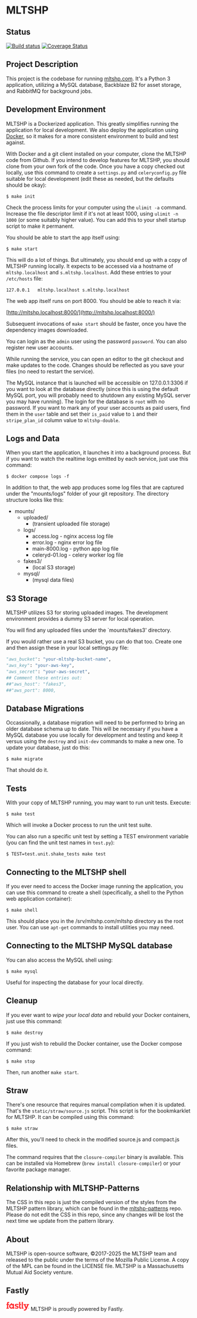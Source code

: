 # MLTSHP

## Status

[![Build status](https://github.com/MLTSHP/mltshp/actions/workflows/test-deploy.yml/badge.svg)](https://github.com/MLTSHP/mltshp/actions/workflows/test-deploy.yml) [![Coverage Status](https://coveralls.io/repos/github/MLTSHP/mltshp/badge.svg?branch=master)](https://coveralls.io/github/MLTSHP/mltshp?branch=master)

## Project Description

This project is the codebase for running [mltshp.com](https://mltshp.com).
It's a Python 3 application, utilizing a MySQL database, Backblaze B2 for
asset storage, and RabbitMQ for background jobs.

## Development Environment

MLTSHP is a Dockerized application. This greatly simplifies running the
application for local development. We also deploy the application using
[Docker](https://www.docker.com/), so it makes for a more consistent
environment to build and test against.

With Docker and a git client installed on your computer, clone the MLTSHP
code from Github. If you intend to develop features for MLTSHP, you should
clone from your own fork of the code. Once you have a copy checked out
locally, use this command to create a `settings.py` and `celeryconfig.py`
file suitable for local development (edit these as needed, but the defaults
should be okay):

```shell
$ make init
```

Check the process limits for your computer using the `ulimit -a` command. Increase
the file descriptor limit if it's not at least 1000, using `ulimit -n 1000` (or
some suitably higher value). You can add this to your shell startup script to
make it permanent.

You should be able to start the app itself using:

```shell
$ make start
```

This will do a lot of things. But ultimately, you should end up with a
copy of MLTSHP running locally. It expects to be accessed via a hostname
of `mltshp.localhost` and `s.mltshp.localhost`. Add these entries to your `/etc/hosts`
file:

```
127.0.0.1   mltshp.localhost s.mltshp.localhost
```

The web app itself runs on port 8000. You should be able to reach it via:

[http://mltshp.localhost:8000/](http://mltshp.localhost:8000/)

Subsequent invocations of `make start` should be faster, once you have
the dependency images downloaded.

You can login as the `admin` user using the password `password`. You
can also register new user accounts.

While running the service, you can open an editor to the git checkout and
make updates to the code. Changes should be reflected as you save your
files (no need to restart the service).

The MySQL instance that is launched will be accessible on 127.0.0.1:3306
if you want to look at the database directly (since this is using the
default MySQL port, you will probably need to shutdown any existing MySQL
server you may have running). The login for the database is `root` with
no password. If you want to mark any of your user accounts as paid users,
find them in the `user` table and set their `is_paid` value to `1` and
their `stripe_plan_id` column value to `mltshp-double`.

## Logs and Data

When you start the application, it launches it into a background process.
But if you want to watch the realtime logs emitted by each service,
just use this command:

```shell
$ docker compose logs -f
```

In addition to that, the web app produces some log files that are
captured under the "mounts/logs" folder of your git repository.
The directory structure looks like this:

* mounts/
    * uploaded/
        * (transient uploaded file storage)
    * logs/
        * access.log - nginx access log file
        * error.log - nginx error log file
        * main-8000.log - python app log file
        * celeryd-01.log - celery worker log file
    * fakes3/
        * (local S3 storage)
    * mysql/
        * (mysql data files)

## S3 Storage

MLTSHP utilizes S3 for storing uploaded images. The development
environment provides a dummy S3 server for local operation.

You will find any uploaded files under the `mounts/fakes3' directory.

If you would rather use a real S3 bucket, you can do that too. Create
one and then assign these in your local settings.py file:

```python
"aws_bucket": "your-mltshp-bucket-name",
"aws_key": "your-aws-key",
"aws_secret": "your-aws-secret",
## Comment these entries out:
##"aws_host": "fakes3",
##"aws_port": 8000,
```

## Database Migrations

Occassionally, a database migration will need to be performed to
bring an older database schema up to date. This will be necessary
if you have a MySQL database you use locally for development and
testing and keep it versus using the `destroy` and `init-dev`
commands to make a new one. To update your database, just do this:

```shell
$ make migrate
```

That should do it.

## Tests

With your copy of MLTSHP running, you may want to run unit tests.
Execute:

```shell
$ make test
```

Which will invoke a Docker process to run the unit test suite.

You can also run a specific unit test by setting a TEST environment
variable (you can find the unit test names in `test.py`):

```shell
$ TEST=test.unit.shake_tests make test
```

## Connecting to the MLTSHP shell

If you ever need to access the Docker image running the application,
you can use this command to create a shell (specifically, a shell
to the Python web application container):

```shell
$ make shell
```

This should place you in the /srv/mltshp.com/mltshp directory as the
root user. You can use `apt-get` commands to install utilities you
may need.

## Connecting to the MLTSHP MySQL database

You can also access the MySQL shell using:

```shell
$ make mysql
```

Useful for inspecting the database for your local directly.

## Cleanup

If you ever want to _wipe your local data_ and rebuild your Docker
containers, just use this command:

```shell
$ make destroy
```

If you just wish to rebuild the Docker container, use the Docker
compose command:

```shell
$ make stop
```

Then, run another `make start`.

## Straw

There's one resource that requires manual compilation when it is updated.
That's the `static/straw/source.js` script. This script is for the bookmkarklet
for MLTSHP. It can be compiled using this command:

```shell
$ make straw
```

After this, you'll need to check in the modified source.js and compact.js
files.

The command requires that the `closure-compiler` binary is available. This
can be installed via Homebrew (`brew install closure-compiler`) or your
favorite package manager.

## Relationship with MLTSHP-Patterns

The CSS in this repo is just the compiled version of the styles from the MLTSHP
pattern library, which can be found in the
[mltshp-patterns](https://github.com/MLTSHP/mltshp-patterns) repo. Please do
not edit the CSS in this repo, since any changes will be lost the next time we
update from the pattern library.

## About

MLTSHP is open-source software, ©2017-2025 the MLTSHP team and released to the public
under the terms of the Mozilla Public License. A copy of the MPL can be found in
the LICENSE file. MLTSHP is a Massachusetts Mutual Aid Society venture.

## Fastly

[![Fastly logo](/static/images/fastly-logo.png)](https://www.fastly.com) MLTSHP is proudly powered by Fastly.
